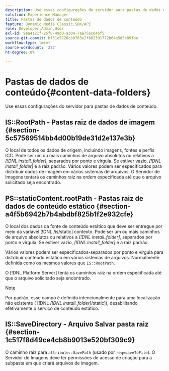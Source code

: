```yaml
---
description: Use essas configurações do servidor para pastas de dados de conteúdo.
solution: Experience Manager
title: Pastas de dados de conteúdo
feature: Dynamic Media Classic,SDK/API
role: Developer,Admin,User
exl-id: 9aa4121f-25f8-49d0-a304-7ae756c046f5
source-git-commit: bf31e5226cbb763e2fb82391772b64e5d5c89fae
workflow-type: tm+mt
source-wordcount: '222'
ht-degree: 0%

---
```


# Pastas de dados de conteúdo{#content-data-folders}

Use essas configurações do servidor para pastas de dados de conteúdo.

## IS::RootPath - Pastas raiz de dados de imagem {#section-5c57569514bb4d00b19de31d2e137e3b}

O local de todos os dados de origem, incluindo imagens, fontes e perfis ICC. Pode ser um ou mais caminhos de arquivo absolutos ou relativos a *[!DNL install_folder]*, separados por ponto e vírgula. Se estiver vazio, *[!DNL install_folder]* é a raiz padrão. Vários valores podem ser especificados para distribuir dados de imagem em vários sistemas de arquivos. O Servidor de Imagens tentará os caminhos raiz na ordem especificada até que o arquivo solicitado seja encontrado.

## PS::staticContent.rootPath - Pastas raiz de dados de conteúdo estático {#section-a4f5b6942b7b4abdbf825b1f2e932cfe}

O local dos dados da fonte de conteúdo estático que deve ser entregue por meio da variável [!DNL /is/static] contexto. Pode ser um ou mais caminhos de arquivo absolutos ou relativos a *[!DNL install_folder]*, separados por ponto e vírgula. Se estiver vazio, *[!DNL install_folder]* é a raiz padrão.

Vários valores podem ser especificados-separados por ponto e vírgula para distribuir conteúdo estático em vários sistemas de arquivos. Normalmente definida como os mesmos valores que `IS::RootPath`.

O [!DNL Platform Server] tenta os caminhos raiz na ordem especificada até que o arquivo solicitado seja encontrado.

>[!NOTE]
>
>Por padrão, esse campo é definido intencionalmente para uma localização não existente ( [!DNL *[!DNL install_folder]*/static]), desabilitando efetivamente o serviço de conteúdo estático.

## IS::SaveDirectory - Arquivo Salvar pasta raiz {#section-1c517f8d49ce4cb8b9013e520bf309c9}

O caminho raiz para `attribute::SavePath` (usado por `req=saveToFile`). O Servidor de Imagens deve ter permissões de acesso de criação para a subpasta em que criará arquivos de imagem.
